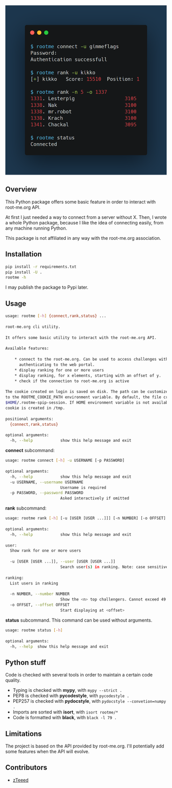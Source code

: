 ![preview](.img/terminal.png)

## Overview

This Python package offers some basic feature in order to interact with
root-me.org API.

At first I just needed a way to connect from a server without X. Then, I wrote
a whole Python package, because I like the idea of connecting easily, from
any machine running Python.

This package is not affiliated in any way with the root-me.org association.

## Installation

```sh
pip install -r requirements.txt
pip install -U .
rootme -h
```

I may publish the package to Pypi later.

## Usage

```sh
usage: rootme [-h] {connect,rank,status} ...

root-me.org cli utility.

It offers some basic utility to interact with the root-me.org API.

Available features:

    * connect to the root-me.org. Can be used to access challenges without
      authenticating to the web portal.
    * display ranking for one or more users
    * display ranking, for x elements, starting with an offset of y.
    * check if the connection to root-me.org is active

The cookie created on login is saved on disk. The path can be customized thanks
to the ROOTME_COOKIE_PATH environment variable. By default, the file created is
$HOME/.rootme-spip-session. If HOME environment variable is not available, the
cookie is created in /tmp.

positional arguments:
  {connect,rank,status}

optional arguments:
  -h, --help            show this help message and exit

```

**connect** subcommand:

```sh
usage: rootme connect [-h] -u USERNAME [-p PASSWORD]

optional arguments:
  -h, --help            show this help message and exit
  -u USERNAME, --username USERNAME
                        Username is required
  -p PASSWORD, --password PASSWORD
                        Asked interactively if omitted
```

**rank** subcommand:

```sh
usage: rootme rank [-h] [-u [USER [USER ...]]] [-n NUMBER] [-o OFFSET]

optional arguments:
  -h, --help            show this help message and exit

user:
  Show rank for one or more users

  -u [USER [USER ...]], --user [USER [USER ...]]
                        Search user(s) in ranking. Note: case sensitive

ranking:
  List users in ranking

  -n NUMBER, --number NUMBER
                        Show the <n> top challengers. Cannot exceed 49.
  -o OFFSET, --offset OFFSET
                        Start displaying at <offset>
```

**status** subcommand. This command can be used without arguments.

```sh
usage: rootme status [-h]

optional arguments:
  -h, --help  show this help message and exit
```

## Python stuff

Code is checked with several tools in order to maintain a certain code quality.

- Typing is checked with **mypy**, with `mypy --strict .`
- PEP8 is checked with **pycodestyle**, with `pycodestyle .`
- PEP257 is checked with **pydocstyle**, with `pydocstyle --convetion=numpy .`
- Imports are sorted with **isort**, with `isort rootme/*`
- Code is formatted with **black**, with `black -l 79 .`

## Limitations

The project is based on the API provided by root-me.org. I'll potentially add
some features when the API will evolve.

## Contributors

* [zTeeed](https://github.com/zteeed)
